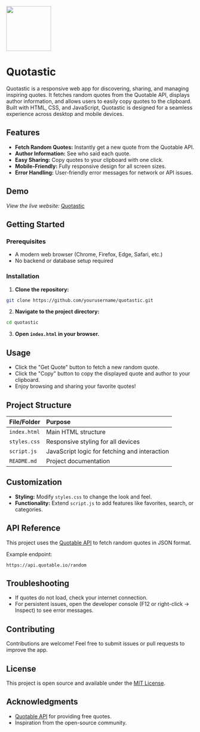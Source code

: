 <img src="https://r2cdn.perplexity.ai/pplx-full-logo-primary-dark%402x.png" class="logo" width="120"/>

# Quotastic

Quotastic is a responsive web app for discovering, sharing, and managing inspiring quotes. It fetches random quotes from the Quotable API, displays author information, and allows users to easily copy quotes to the clipboard. Built with HTML, CSS, and JavaScript, Quotastic is designed for a seamless experience across desktop and mobile devices.

## Features

- **Fetch Random Quotes:** Instantly get a new quote from the Quotable API.
- **Author Information:** See who said each quote.
- **Easy Sharing:** Copy quotes to your clipboard with one click.
- **Mobile-Friendly:** Fully responsive design for all screen sizes.
- **Error Handling:** User-friendly error messages for network or API issues.


## Demo

*View the live website:*  [Quotastic](https://adrishikharchowdhury.github.io/Quotastic/)

## Getting Started

### Prerequisites

- A modern web browser (Chrome, Firefox, Edge, Safari, etc.)
- No backend or database setup required


### Installation

1. **Clone the repository:**

```bash
git clone https://github.com/yourusername/quotastic.git
```

2. **Navigate to the project directory:**

```bash
cd quotastic
```

3. **Open `index.html` in your browser.**

## Usage

- Click the "Get Quote" button to fetch a new random quote.
- Click the "Copy" button to copy the displayed quote and author to your clipboard.
- Enjoy browsing and sharing your favorite quotes!


## Project Structure

| File/Folder | Purpose |
| :-- | :-- |
| `index.html` | Main HTML structure |
| `styles.css` | Responsive styling for all devices |
| `script.js` | JavaScript logic for fetching and interaction |
| `README.md` | Project documentation |

## Customization

- **Styling:** Modify `styles.css` to change the look and feel.
- **Functionality:** Extend `script.js` to add features like favorites, search, or categories.


## API Reference

This project uses the [Quotable API](https://api.quotable.io/) to fetch random quotes in JSON format.

Example endpoint:

```
https://api.quotable.io/random
```


## Troubleshooting

- If quotes do not load, check your internet connection.
- For persistent issues, open the developer console (F12 or right-click → Inspect) to see error messages.


## Contributing

Contributions are welcome! Feel free to submit issues or pull requests to improve the app.

## License

This project is open source and available under the [MIT License](LICENSE).

## Acknowledgments

- [Quotable API](https://github.com/lukePeavey/quotable) for providing free quotes.
- Inspiration from the open-source community.

